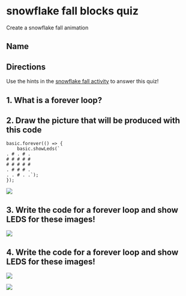 # snowflake fall blocks quiz

Create a snowflake fall animation 

## Name

## Directions

Use the hints in the [snowflake fall activity](/lessons/snowflake-fall/activity) to answer this quiz!

## 1. What is a forever loop?



## 2. Draw the picture that will be produced with this code

```blocks
basic.forever(() => {
    basic.showLeds(`
. # . # .
# # # # #
# # # # #
. # # # .
. . # . .`);
});

```

![](/static/mb/empty-microbit.png)



## 3. Write the code for a forever loop and show LEDS for these images!

![](/static/mb/lessons/snowflake-fall-0.png)



## 4. Write the code for a forever loop and show LEDS for these images!

![](/static/mb/lessons/snowflake-fall-1.png)

![](/static/mb/lessons/snowflake-fall-2.png)



